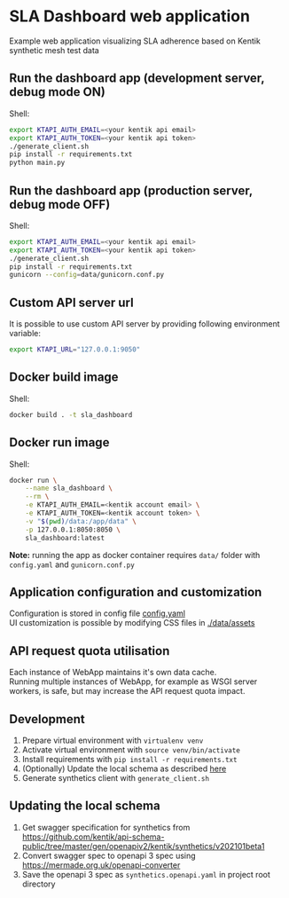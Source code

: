 # SLA Dashboard web application
Example web application visualizing SLA adherence based on Kentik synthetic mesh test data

## Run the dashboard app (development server, debug mode ON)

Shell:
```bash
export KTAPI_AUTH_EMAIL=<your kentik api email>
export KTAPI_AUTH_TOKEN=<your kentik api token>
./generate_client.sh
pip install -r requirements.txt
python main.py
```

## Run the dashboard app (production server, debug mode OFF)

Shell:
```bash
export KTAPI_AUTH_EMAIL=<your kentik api email>
export KTAPI_AUTH_TOKEN=<your kentik api token>
./generate_client.sh
pip install -r requirements.txt
gunicorn --config=data/gunicorn.conf.py
```

## Custom API server url

It is possible to use custom API server by providing following environment variable:
```bash
export KTAPI_URL="127.0.0.1:9050"
```

## Docker build image

Shell:
```bash
docker build . -t sla_dashboard
```

## Docker run image
Shell:
```bash
docker run \
    --name sla_dashboard \
    --rm \
    -e KTAPI_AUTH_EMAIL=<kentik account email> \
    -e KTAPI_AUTH_TOKEN=<kentik account token> \
    -v "$(pwd)/data:/app/data" \
    -p 127.0.0.1:8050:8050 \
    sla_dashboard:latest
```
**Note:** running the app as docker container requires `data/` folder with `config.yaml` and `gunicorn.conf.py`

## Application configuration and customization

Configuration is stored in config file [config.yaml](./data/config.yaml)  
UI customization is possible by modifying CSS files in [./data/assets](./data/assets)

## API request quota utilisation

Each instance of WebApp maintains it's own data cache.  
Running multiple instances of WebApp, for example as WSGI server workers, is safe, but may increase the API request quota impact.

## Development

1. Prepare virtual environment with `virtualenv venv`
1. Activate virtual environment with `source venv/bin/activate`
1. Install requirements with `pip install -r requirements.txt`
1. (Optionally) Update the local schema as described [here](##Updating-the-local-schema)
1. Generate synthetics client with `generate_client.sh`

## Updating the local schema

1. Get swagger specification for synthetics from <https://github.com/kentik/api-schema-public/tree/master/gen/openapiv2/kentik/synthetics/v202101beta1>
1. Convert swagger spec to openapi 3 spec using <https://mermade.org.uk/openapi-converter>
1. Save the openapi 3 spec as `synthetics.openapi.yaml` in project root directory

